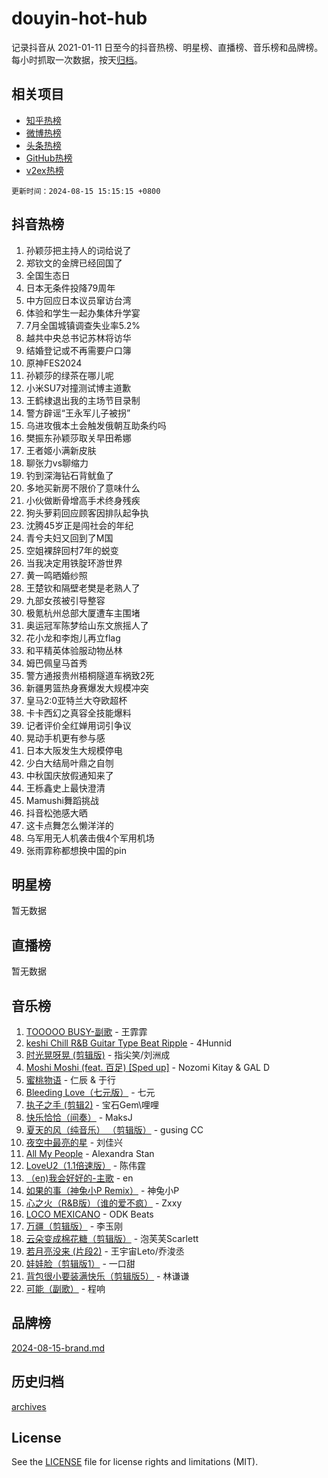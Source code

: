 # douyin-hot-hub

记录抖音从 2021-01-11 日至今的抖音热榜、明星榜、直播榜、音乐榜和品牌榜。每小时抓取一次数据，按天[归档](archives)。

## 相关项目

- [知乎热榜](https://github.com/lonnyzhang423/zhihu-hot-hub)
- [微博热榜](https://github.com/lonnyzhang423/weibo-hot-hub)
- [头条热榜](https://github.com/lonnyzhang423/toutiao-hot-hub)
- [GitHub热榜](https://github.com/lonnyzhang423/github-hot-hub)
- [v2ex热榜](https://github.com/lonnyzhang423/v2ex-hot-hub)


`更新时间：2024-08-15 15:15:15 +0800`

## 抖音热榜

1. 孙颖莎把主持人的词给说了
1. 郑钦文的金牌已经回国了
1. 全国生态日
1. 日本无条件投降79周年
1. 中方回应日本议员窜访台湾
1. 体验和学生一起办集体升学宴
1. 7月全国城镇调查失业率5.2%
1. 越共中央总书记苏林将访华
1. 结婚登记或不再需要户口簿
1. 原神FES2024
1. 孙颖莎的绿茶在哪儿呢
1. 小米SU7对撞测试博主道歉
1. 王鹤棣退出我的主场节目录制
1. 警方辟谣“王永军儿子被拐”
1. 乌进攻俄本土会触发俄朝互助条约吗
1. 樊振东孙颖莎取关早田希娜
1. 王者姬小满新皮肤
1. 聊张力vs聊缩力
1. 钓到深海钻石背鱿鱼了
1. 多地买新房不限价了意味什么
1. 小伙做断骨增高手术终身残疾
1. 狗头萝莉回应顾客因排队起争执
1. 沈腾45岁正是闯社会的年纪
1. 青兮夫妇又回到了M国
1. 空姐裸辞回村7年的蜕变
1. 当我决定用铁腚环游世界
1. 黄一鸣晒婚纱照
1. 王楚钦和隔壁老樊是老熟人了
1. 九部女孩被引导整容
1. 极氪杭州总部大厦遭车主围堵
1. 奥运冠军陈梦给山东文旅摇人了
1. 花小龙和李炮儿再立flag
1. 和平精英体验服动物丛林
1. 姆巴佩皇马首秀
1. 警方通报贵州梧桐隧道车祸致2死
1. 新疆男篮热身赛爆发大规模冲突
1. 皇马2:0亚特兰大夺欧超杯
1. 卡卡西幻之真容全技能爆料
1. 记者评价全红婵用词引争议
1. 晃动手机更有参与感
1. 日本大阪发生大规模停电
1. 少白大结局叶鼎之自刎
1. 中秋国庆放假通知来了
1. 王栎鑫史上最快澄清
1. Mamushi舞蹈挑战
1. 抖音松弛感大晒
1. 这卡点舞怎么懒洋洋的
1. 乌军用无人机袭击俄4个军用机场
1. 张雨霏称都想换中国的pin

## 明星榜

暂无数据

## 直播榜

暂无数据

## 音乐榜

1. [TOOOOO BUSY-副歌](https://sf3-cdn-tos.douyinstatic.com/obj/tos-cn-ve-2774/o0fmjGZetNDjSM5EimFs2QlzBg30YgByJMRQrC) - 王霏霏
1. [keshi Chill R&B Guitar Type Beat Ripple](https://sf6-cdn-tos.douyinstatic.com/obj/tos-cn-ve-2774/okQIfmitAB3HpgZQo0YCEFEACcDhQngn0fkFIC) - 4Hunnid
1. [时光晃呀晃 (剪辑版)](https://sf3-cdn-tos.douyinstatic.com/obj/tos-cn-ve-2774/o8ACeQem3gwI1x3GIYGAfKG0LJebKFRJDwRwyW) - 指尖笑/刘洲成
1. [Moshi Moshi (feat. 百足) [Sped up]](https://sf3-cdn-tos.douyinstatic.com/obj/tos-cn-ve-2774/ocCPFQcXJLeroaIdQLIGAoeeYM3OAUYGDguHXz) - Nozomi Kitay & GAL D
1. [蜜桃物语](https://sf3-cdn-tos.douyinstatic.com/obj/tos-cn-ve-2774/oIhOSCZtIACtYU4XQkngiW9kCBfVD1Fz9IYeqL) - 仁辰 & 于行
1. [Bleeding Love（七元版）](https://sf5-hl-cdn-tos.douyinstatic.com/obj/tos-cn-ve-2774/oEgC9eZFHQ1MfSRnrfkzFp8AayDWqAQMABBgUs) - 七元
1. [执子之手 (剪辑2)](https://sf5-hl-cdn-tos.douyinstatic.com/obj/tos-cn-ve-2774/oUoZLQjCc31XzqsBnBQUNgeKtYPBcgbFDwtfcu) - 宝石Gem\哩哩
1. [快乐恰恰（间奏）](https://sf3-cdn-tos.douyinstatic.com/obj/tos-cn-ve-2774/oMesum3HvWQXJxuMFeVYzf54o2QzH5aEBPOCAn) - MaksJ
1. [夏天的风（纯音乐） （剪辑版）](https://sf5-hl-cdn-tos.douyinstatic.com/obj/tos-cn-ve-2774/oUzLjBZZFQAoNRmGokEeD5zfQCObp6UeFAnTa6) - gusing CC
1. [夜空中最亮的星](https://sf5-hl-cdn-tos.douyinstatic.com/obj/tos-cn-ve-2774/o4IfgGwqqnFeXEMGaS8JBzJAdayAaCeoxqbjCD) - 刘佳兴
1. [All My People](https://sf3-cdn-tos.douyinstatic.com/obj/tos-cn-ve-2774/c7773e6b7c3f4bd9b26cd85b0cfa4eff) - Alexandra Stan
1. [LoveU2（1.1倍速版）](https://sf6-cdn-tos.douyinstatic.com/obj/tos-cn-ve-2774/oQMeDffLaEmgMwgCOEMAFCI6INzoFPgWdD0rsa) - 陈伟霆
1. [（en)我会好好的-主歌](https://sf3-cdn-tos.douyinstatic.com/obj/tos-cn-ve-2774/oUrYpIdrvCbA8m8yAZjbMWjUkL6tiinWMkBTs) - en
1. [如果的事（神兔小P Remix）](https://sf3-cdn-tos.douyinstatic.com/obj/tos-cn-ve-2774/okHtAffz3g4ZB0BMQn9iC9BC6AciI3xCmgQTqt) - 神兔小P
1. [心之火（R&B版）（谁的爱不疯）](https://sf5-hl-cdn-tos.douyinstatic.com/obj/tos-cn-ve-2774/okemkEDaIBBE3OosftCgMxlFkLQZRw37t36ZQv) - Zxxy
1. [LOCO MEXICANO](https://sf6-cdn-tos.douyinstatic.com/obj/tos-cn-ve-2774/owxVoxJorA4ILBfsMAjU6t7O1xW9w0tS7EYzh6) - ODK Beats
1. [万疆（剪辑版）](https://sf3-cdn-tos.douyinstatic.com/obj/tos-cn-ve-2774/ooG7oVgFlDTelKCjCsTTobQvbdtj1BBQXnfZd8) - 李玉刚
1. [云朵变成棉花糖（剪辑版）](https://sf5-hl-cdn-tos.douyinstatic.com/obj/tos-cn-ve-2774/o8LC84GQLALFfXeyJmh8KE61byVQYMMeAZLfEI) - 泡芙芙Scarlett
1. [若月亮没来 (片段2)](https://sf5-hl-cdn-tos.douyinstatic.com/obj/tos-cn-ve-2774/ocQavLLjkCOeDxGyYeIMGgNAIwJ0QXE1Ve3Fzv) - 王宇宙Leto/乔浚丞
1. [娃娃脸（剪辑版1）](https://sf5-hl-cdn-tos.douyinstatic.com/obj/tos-cn-ve-2774/oIimSCgQoNUePTAZ1Ba7TeADY4KetGYsVFeaaB) - 一口甜
1. [背包很小要装满快乐（剪辑版5）](https://sf5-hl-cdn-tos.douyinstatic.com/obj/tos-cn-ve-2774/oUqSJIiBjw2pxsBAiQRmkbZGJrlGCMBPpIW90) - 林谦谦
1. [可能（副歌）](https://sf5-hl-cdn-tos.douyinstatic.com/obj/tos-cn-ve-2774/cde1731888894259b333569393c2fb51) - 程响

## 品牌榜

[2024-08-15-brand.md](archives/2024-08-15-brand.md)

## 历史归档

[archives](archives)

## License

See the [LICENSE](LICENSE) file for license rights and limitations (MIT).
